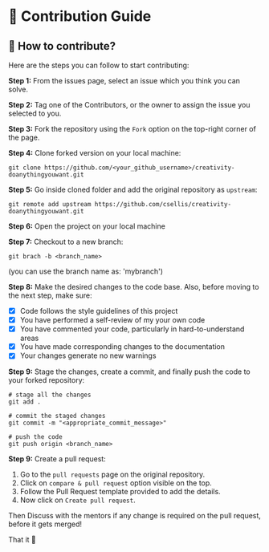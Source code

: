 # 📃 Contribution Guide

## 🤔 How to contribute?

Here are the steps you can follow to start contributing:

**Step 1:** From the issues page, select an issue which you think you can solve.

**Step 2:** Tag one of the Contributors, or the owner to assign the issue you selected to you.

**Step 3:** Fork the repository using the `Fork` option on the top-right corner of the page.

**Step 4:** Clone forked version on your local machine:

```git
git clone https://github.com/<your_github_username>/creativity-doanythingyouwant.git
```

**Step 5:** Go inside cloned folder and add the original repository as `upstream`:

```git
git remote add upstream https://github.com/csellis/creativity-doanythingyouwant.git
```

**Step 6:** Open the project on your local machine

**Step 7:** Checkout to a new branch:

```git
git brach -b <branch_name>
```

(you can use the branch name as: 'mybranch')

**Step 8:** Make the desired changes to the code base. Also, before moving to the next step, make sure:

- [x] Code follows the style guidelines of this project
- [x] You have performed a self-review of my your own code
- [x] You have commented your code, particularly in hard-to-understand areas
- [x] You have made corresponding changes to the documentation
- [x] Your changes generate no new warnings

**Step 9:** Stage the changes, create a commit, and finally push the code to your forked repository:

```git
# stage all the changes
git add .

# commit the staged changes
git commit -m "<appropriate_commit_message>"

# push the code
git push origin <branch_name>
```

**Step 9:** Create a pull request:

1. Go to the `pull requests` page on the original repository.
2. Click on `compare & pull request` option visible on the top.
3. Follow the Pull Request template provided to add the details.
4. Now click on `Create pull request`.

Then Discuss with the mentors if any change is required on the pull request, before it gets merged!

That it 🎉
